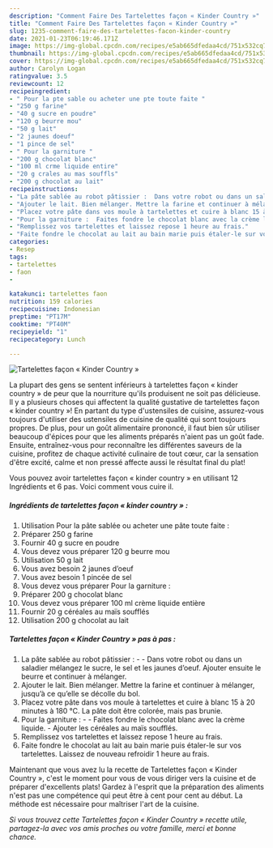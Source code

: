 ```yaml
---
description: "Comment Faire Des Tartelettes façon « Kinder Country »"
title: "Comment Faire Des Tartelettes façon « Kinder Country »"
slug: 1235-comment-faire-des-tartelettes-facon-kinder-country
date: 2021-01-23T06:19:46.171Z
image: https://img-global.cpcdn.com/recipes/e5ab665dfedaa4cd/751x532cq70/tartelettes-facon-kinder-country-photo-principale-de-la-recette.jpg
thumbnail: https://img-global.cpcdn.com/recipes/e5ab665dfedaa4cd/751x532cq70/tartelettes-facon-kinder-country-photo-principale-de-la-recette.jpg
cover: https://img-global.cpcdn.com/recipes/e5ab665dfedaa4cd/751x532cq70/tartelettes-facon-kinder-country-photo-principale-de-la-recette.jpg
author: Carolyn Logan
ratingvalue: 3.5
reviewcount: 12
recipeingredient:
- " Pour la pte sable ou acheter une pte toute faite "
- "250 g farine"
- "40 g sucre en poudre"
- "120 g beurre mou"
- "50 g lait"
- "2 jaunes doeuf"
- "1 pince de sel"
- " Pour la garniture "
- "200 g chocolat blanc"
- "100 ml crme liquide entire"
- "20 g crales au mas souffls"
- "200 g chocolat au lait"
recipeinstructions:
- "La pâte sablée au robot pâtissier :  Dans votre robot ou dans un saladier mélangez le sucre, le sel et les jaunes d’oeuf. Ajouter ensuite le beurre et continuer à mélanger."
- "Ajouter le lait. Bien mélanger. Mettre la farine et continuer à mélanger, jusqu’à ce qu’elle se décolle du bol."
- "Placez votre pâte dans vos moule à tartelettes et cuire à blanc 15 à 20 minutes à 180 °C. La pâte doit être colorée, mais pas brunie."
- "Pour la garniture :  Faites fondre le chocolat blanc avec la crème liquide. Ajouter les céréales au maïs soufflés."
- "Remplissez vos tartelettes et laissez repose 1 heure au frais."
- "Faite fondre le chocolat au lait au bain marie puis étaler-le sur vos tartelettes. Laissez de nouveau refroidir 1 heure au frais."
categories:
- Resep
tags:
- tartelettes
- faon
- 

katakunci: tartelettes faon  
nutrition: 159 calories
recipecuisine: Indonesian
preptime: "PT17M"
cooktime: "PT40M"
recipeyield: "1"
recipecategory: Lunch

---
```



![Tartelettes façon « Kinder Country »](https://img-global.cpcdn.com/recipes/e5ab665dfedaa4cd/751x532cq70/tartelettes-facon-kinder-country-photo-principale-de-la-recette.jpg)

La plupart des gens se sentent inférieurs à tartelettes façon « kinder country » de peur que la nourriture qu'ils produisent ne soit pas délicieuse. Il y a plusieurs choses qui affectent la qualité gustative de tartelettes façon « kinder country »! En partant du type d'ustensiles de cuisine, assurez-vous toujours d'utiliser des ustensiles de cuisine de qualité qui sont toujours propres. De plus, pour un goût alimentaire prononcé, il faut bien sûr utiliser beaucoup d'épices pour que les aliments préparés n'aient pas un goût fade. Ensuite, entraînez-vous pour reconnaître les différentes saveurs de la cuisine, profitez de chaque activité culinaire de tout cœur, car la sensation d'être excité, calme et non pressé affecte aussi le résultat final du plat!

<!--inarticleads1-->

Vous pouvez avoir tartelettes façon « kinder country » en utilisant 12 Ingrédients et 6 pas. Voici comment vous cuire il.

##### Ingrédients de tartelettes façon « kinder country » :

1. Utilisation  Pour la pâte sablée ou acheter une pâte toute faite :
1. Préparer 250 g farine
1. Fournir 40 g sucre en poudre
1. Vous devez vous préparer 120 g beurre mou
1. Utilisation 50 g lait
1. Vous avez besoin 2 jaunes d’oeuf
1. Vous avez besoin 1 pincée de sel
1. Vous devez vous préparer  Pour la garniture :
1. Préparer 200 g chocolat blanc
1. Vous devez vous préparer 100 ml crème liquide entière
1. Fournir 20 g céréales au maïs soufflés
1. Utilisation 200 g chocolat au lait




<!--inarticleads2-->

##### Tartelettes façon « Kinder Country » pas à pas :

1. La pâte sablée au robot pâtissier : -  - Dans votre robot ou dans un saladier mélangez le sucre, le sel et les jaunes d’oeuf. Ajouter ensuite le beurre et continuer à mélanger.
1. Ajouter le lait. Bien mélanger. Mettre la farine et continuer à mélanger, jusqu’à ce qu’elle se décolle du bol.
1. Placez votre pâte dans vos moule à tartelettes et cuire à blanc 15 à 20 minutes à 180 °C. La pâte doit être colorée, mais pas brunie.
1. Pour la garniture : -  - Faites fondre le chocolat blanc avec la crème liquide. - Ajouter les céréales au maïs soufflés.
1. Remplissez vos tartelettes et laissez repose 1 heure au frais.
1. Faite fondre le chocolat au lait au bain marie puis étaler-le sur vos tartelettes. Laissez de nouveau refroidir 1 heure au frais.




<!--inarticleads1-->

<p>
Maintenant que vous avez lu la recette de Tartelettes façon « Kinder Country », c'est le moment pour vous de vous diriger vers la cuisine et de préparer d'excellents plats! Gardez à l'esprit que la préparation des aliments n'est pas une compétence qui peut être à cent pour cent au début. La méthode est nécessaire pour maîtriser l'art de la cuisine.
</p>

<p>
<i>Si vous trouvez cette Tartelettes façon « Kinder Country » recette utile, partagez-la avec vos amis proches ou votre famille, merci et bonne chance.</i>
</p>
